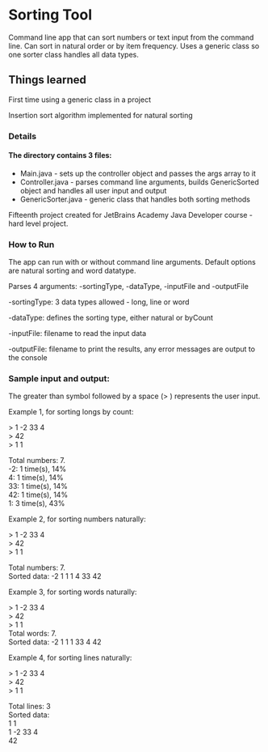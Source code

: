 # Sorting Tool

Command line app that can sort numbers or text input from the command line. Can sort in natural order or by item frequency. Uses a generic class so one sorter class handles all data types.

## Things learned 

First time using a generic class in a project

Insertion sort algorithm implemented for natural sorting

### Details

#### The directory contains 3 files: 

* Main.java - sets up the controller object and passes the args array to it
* Controller.java - parses command line arguments, builds GenericSorted object and handles all user input and output
* GenericSorter.java - generic class that handles both sorting methods

Fifteenth project created for JetBrains Academy Java Developer course - hard level project.

### How to Run

The app can run with or without command line arguments. Default options are natural sorting and word datatype.

Parses 4 arguments: -sortingType, -dataType, -inputFile and -outputFile
  
-sortingType: 3 data types allowed - long, line or word

-dataType: defines the sorting type, either natural or byCount

-inputFile: filename to read the input data

-outputFile: filename to print the results, any error messages are output to the console

### Sample input and output:

The greater than symbol followed by a space (> ) represents the user input. 

Example 1, for sorting longs by count:

\> 1 -2   33 4\
\> 42\
\> 1                 1

Total numbers: 7.\
-2: 1 time(s), 14%\
4: 1 time(s), 14%\
33: 1 time(s), 14%\
42: 1 time(s), 14%\
1: 3 time(s), 43%

Example 2, for sorting numbers naturally:

\> 1 -2   33 4\
\> 42\
\> 1                 1

Total numbers: 7.\
Sorted data: -2 1 1 1 4 33 42

Example 3, for sorting words naturally:

\> 1 -2   33 4\
\> 42\
\> 1                 1\
Total words: 7.\
Sorted data: -2 1 1 1 33 4 42

Example 4, for sorting lines naturally:

\> 1 -2   33 4\
\> 42\
\> 1                 1

Total lines: 3\
Sorted data:\
1                 1\
1 -2   33 4\
42
